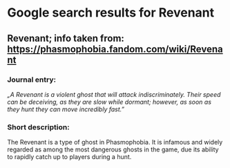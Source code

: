# Google search results for Revenant
## Revenant; info taken from: https://phasmophobia.fandom.com/wiki/Revenant
### Journal entry:
*„A Revenant is a violent ghost that will attack indiscriminately. Their speed can be deceiving, as they are slow while dormant; however, as soon as they hunt they can move incredibly fast.”*

### Short description:
The Revenant is a type of ghost in Phasmophobia. It is infamous and widely regarded as among the most dangerous ghosts in the game, due its ability to rapidly catch up to players during a hunt.